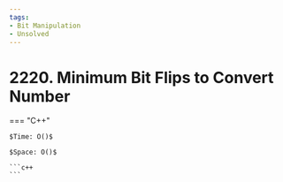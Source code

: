 ```yaml
---
tags:
- Bit Manipulation
- Unsolved
---
```



# 2220. Minimum Bit Flips to Convert Number

=== "C++"

    $Time: O()$

    $Space: O()$

    ```c++
    ```